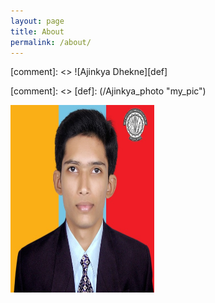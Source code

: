 ```yaml
---
layout: page
title: About 
permalink: /about/
---
```



[comment]: <> ![Ajinkya Dhekne][def] 

[comment]: <> [def]: (/Ajinkya_photo "my_pic")

<img src="/Ajinkya_photo" alt= "my_pic" width="230" height="300">
